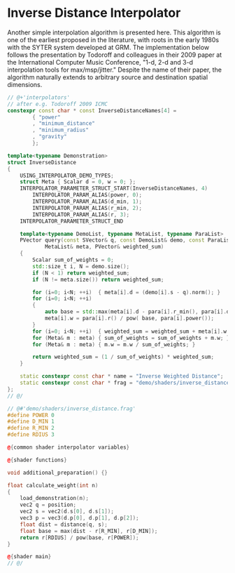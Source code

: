 # Inverse Distance Interpolator

Another simple interpolation algorithm is presented here. This algorithm is one
of the earliest proposed in the literature, with roots in the early 1980s with
the SYTER system developed at GRM. The implementation below follows the presentation
by Todoroff and colleagues in their 2009 paper at the International Computer
Music Conference, "1-d, 2-d and 3-d interpolation tools for max/msp/jitter."
Despite the name of their paper, the algorithm naturally extends to arbitrary
source and destination spatial dimensions.

```cpp
// @+'interpolators'
// after e.g. Todoroff 2009 ICMC
constexpr const char * const InverseDistanceNames[4] =
        { "power"
        , "minimum_distance"
        , "minimum_radius"
        , "gravity"
        };

template<typename Demonstration>
struct InverseDistance
{
    USING_INTERPOLATOR_DEMO_TYPES;
    struct Meta { Scalar d = 0, w = 0; };
    INTERPOLATOR_PARAMETER_STRUCT_START(InverseDistanceNames, 4)
        INTERPOLATOR_PARAM_ALIAS(power, 0);
        INTERPOLATOR_PARAM_ALIAS(d_min, 1);
        INTERPOLATOR_PARAM_ALIAS(r_min, 2);
        INTERPOLATOR_PARAM_ALIAS(r, 3);
    INTERPOLATOR_PARAMETER_STRUCT_END

    template<typename DemoList, typename MetaList, typename ParaList>
    PVector query(const SVector& q, const DemoList& demo, const ParaList& para,
            MetaList& meta, PVector& weighted_sum)
    {
        Scalar sum_of_weights = 0;
        std::size_t i, N = demo.size();
        if (N < 1) return weighted_sum;
        if (N != meta.size()) return weighted_sum;

        for (i=0; i<N; ++i)  { meta[i].d = (demo[i].s - q).norm(); }
        for (i=0; i<N; ++i)  
        { 
            auto base = std::max(meta[i].d - para[i].r_min(), para[i].d_min());
            meta[i].w = para[i].r() / pow( base, para[i].power());
        }
        for (i=0; i<N; ++i)  { weighted_sum = weighted_sum + meta[i].w * demo[i].p; }
        for (Meta& m : meta) { sum_of_weights = sum_of_weights + m.w; }
        for (Meta& m : meta) { m.w = m.w / sum_of_weights; }

        return weighted_sum = (1 / sum_of_weights) * weighted_sum;
    }

    static constexpr const char * name = "Inverse Weighted Distance";
    static constexpr const char * frag = "demo/shaders/inverse_distance.frag";
};
// @/

// @#'demo/shaders/inverse_distance.frag'
#define POWER 0
#define D_MIN 1
#define R_MIN 2
#define RDIUS 3

@{common shader interpolator variables}

@{shader functions}

void additional_preparation() {}

float calculate_weight(int n)
{
    load_demonstration(n);
    vec2 q = position;
    vec2 s = vec2(d.s[0], d.s[1]);
    vec3 p = vec3(d.p[0], d.p[1], d.p[2]);
    float dist = distance(q, s);
    float base = max(dist - r[R_MIN], r[D_MIN]);
    return r[RDIUS] / pow(base, r[POWER]);
}

@{shader main}
// @/
```
